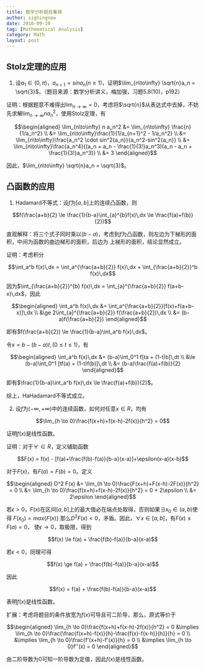```yaml
---
title: 数学分析题目集锦
author: sighingnow
date: 2016-09-10
tag: [Mathematical Analysis]
category: Math
layout: post
---
```


<!--more-->

Stolz定理的应用
---------------

1. 设$a_1 \in (0, \pi)$，$a_{n+1} = sin a_n (n \ge 1)$，证明$\lim_{n\to\infty} \sqrt{n}a_n = \sqrt{3}$。（题目来源：数学分析讲义，梅加强，习题5.8(10)，p192）

证明：根据题意不难得出$\lim_{n\to\infty} = 0$，考虑将$\sqrt{n}$从表达式中去掉，不妨先求解$\lim_{n\to\infty} n a_n^2$，使用Stolz定理，有

$$\begin{aligned} \lim_{n\to\infty} n a_n^2
    &= \lim_{n\to\infty} \frac{n}{1/a_n^2} \\
    &= \lim_{n\to\infty}\frac{1}{1/a_{n+1}^2 - 1/a_n^2} \\
    &= \lim_{n\to\infty}\frac{a_n^2 \cdot sin^2{a_n}}{a_n^2-sin^2{a_n}} \\
    &= \lim_{n\to\infty}\frac{a_n^4}{(a_n + a_n - \frac{1}{3!}a_n^3)(a_n - a_n + \frac{1}{3!}a_n^3)} \\
    &= 3
\end{aligned}$$

因此，$\lim_{n\to\infty} \sqrt{n}a_n = \sqrt{3}$。

凸函数的应用
------------

1. Hadamard不等式：设$f$为$[a,b]$上的连续凸函数，则

$$f(\frac{a+b}{2} \le \frac{1}{b-a}\int_{a}^{b}f(x)\,dx \le \frac{f(a)+f(b)}{2})$$

直观解释：将三个式子同时乘以$(b-a)$，考虑到$f$为凸函数，则左边为下梯形的面积，中间为函数的曲边梯形的面积，后边为
上梯形的面积，结论显然成立。

证明：考虑积分

$$\int_a^b f(x)\,dx = \int_a^{\frac{a+b}{2}} f(x)\,dx + \int_{\frac{a+b}{2}}^b f(x)\,dx$$

因为$\int_{\frac{a+b}{2}}^{b} f(x)\,dx = \int_{a}^{\frac{a+b}{2}} f(a+b-x)\,dx$，因此

$$\begin{aligned} \int_a^b f(x)\,dx
    &= \int_a^{\frac{a+b}{2}}[f(x)+f(a+b-x)]\,dx \\
    &\ge 2\int_{a}^{\frac{a+b}{2}} f(\frac{a+b}{2})\,dx \\
    &= (b-a)f(\frac{a+b}{2})
\end{aligned}$$

即有$f(\frac{a+b}{2}) \le \frac{1}{b-a}\int_a^b f(x)\,dx$。

令$x = b-(b-a)t, (0 \le t \le 1)$，有

$$\begin{aligned} \int_a^b f(x)\,dx
    &= (b-a)\int_0^1 f[ta + (1-t)b]\,dt \\
    &\le (b-a)\int_0^1 [tf(a) + (1-t)f(b)]\,dt \\
    &= (b-a)\frac{f(a)+f(b)}{2}
\end{aligned}$$

即有$\frac{1}{b-a}\int_a^b f(x)\,dx \le \frac{f(a)+f(b)}{2}$。

综上，HaHadamard不等式成立。

2. 设$f$为$(-\infty, +\infty)$中的连续函数，如何对任意$x \in R$，均有

$$\lim_{h \to 0}\frac{f(x+h)+f(x-h)-2f(x)}{h^2} = 0$$

证明$f(x)$是线性函数。

证明：对于$\forall \in R$，定义辅助函数

$$F(x) = f(x) - [f(a)+\frac{f(b)-f(a)}{b-a}(x-a)]+\epsilon(x-a)(x-b)$$

对于$F(x)$，有$F(a) = F(b) = 0$。定义

$$\begin{aligned} D^2 F(x)
    &= \lim_{h \to 0}\frac{F(x+h)+F(x-h)-2F(x)}{h^2} = 0 \\
    &= \lim_{h \to 0}\frac{f(x+h)+f(x-h)-2f(x)}{h^2} = 0 + 2\epsilon \\
    &= 2\epsilon
\end{aligned}$$

若$\epsilon > 0$，$F(x)$在区间$[a,b]$上的最大值必在端点处取得，否则如果$\exists x_0 \in (a,b)$使得
$F(x_0) = max\{F(x)\}$ 那么$D^2 F(x) < 0$，矛盾。因此，$\forall x \in [a,b]$，有$F(x) \le F(a) = 0$，
使$\epsilon \to 0$，取极限，得到

$$f(x) \le f(a) + \frac{f(b)-f(a)}{b-a}(x-a)$$

若$\epsilon < 0$，同理可得

$$f(x) \ge f(a) + \frac{f(b)-f(a)}{b-a}(x-a)$$

因此

$$f(x) = f(a) + \frac{f(b)-f(a)}{b-a}(x-a)$$

表明$f(x)$是线性函数。

扩展：考虑将题目的条件放宽为$f(x)$可导且可二阶导，那么，原式等价于

$$\begin{aligned} \lim_{h \to 0}\frac{f(x+h)+f(x-h)-2f(x)}{h^2} = 0
    &\implies \lim_{h \to 0}\frac{\frac{f(x+h)-f(x)}{h}-\frac{f(x)-f(x-h)}{h}}{h} = 0 \\
    &\implies \lim_{h \to 0}\frac{f'(x+h)-f'(x)}{h} = 0 \\
    &\implies \lim_{h \to 0}f''(x) = 0
\end{aligned}$$

由二阶导数为$0$可知一阶导数为定值，因此$f(x)$是线性函数。



